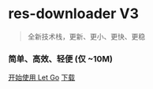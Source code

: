 # res-downloader V3

> 全新技术栈，更新、更小、更快、更稳

### 简单、高效、轻便 (仅 ~10M)


[开始使用 Let Go](/readme.md)
[下载](/getting-started.md)